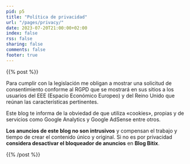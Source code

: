 ```yaml
---
pid: p5
title: "Política de privacidad"
url: "/pages/privacy/"
date: 2023-07-20T21:00:00+02:00
index: false
rss: false
sharing: false
comments: false
footer: true
---
```


{{% post %}}

Para cumplir con la legislación me obligan a mostrar una solicitud de consentimiento conforme al RGPD que se mostrará en sus sitios a los usuarios del EEE (Espacio Económico Europeo) y del Reino Unido que reúnan las características pertinentes.

Este blog te informa de la obviedad de que utiliza «cookies», propias y de servicios como Google Analytics y Google AdSense entre otros.

**Los anuncios de este blog no son intrusivos** y compensan el trabajo y tiempo de crear el contenido único y original.
Si no es por privacidad **considera desactivar el bloqueador de anuncios** en **Blog Bitix**.

{{% /post %}}

